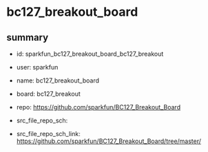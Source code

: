 # bc127_breakout_board
 
## summary 
* id: sparkfun_bc127_breakout_board_bc127_breakout
* user: sparkfun
* name: bc127_breakout_board
* board: bc127_breakout
* repo: https://github.com/sparkfun/BC127_Breakout_Board



* src_file_repo_sch: 
* src_file_repo_sch_link: https://github.com/sparkfun/BC127_Breakout_Board/tree/master/






